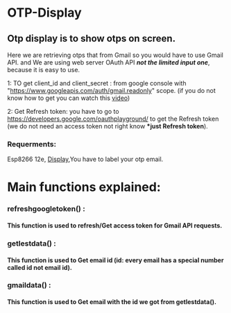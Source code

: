 # OTP-Display

<h2>Otp display is to show otps on screen. </h2>

Here we are retrieving otps that from Gmail so you would have to use Gmail API. and We are using web server OAuth API <i><b>not the limited input one</b></i>, because it is easy to use. 

1: TO get client_id and client_secret : from google console with "https://www.googleapis.com/auth/gmail.readonly" scope. (if you do not know how to get you can watch  this  <a href="https://www.youtube.com/watch?v=_TjRgW6ViYo">video</a>)

2: Get Refresh token: you have to go to https://developers.google.com/oauthplayground/ to get the Refresh token (we do not need an access token not right know <b>*just Refresh token</b>). 

<h3>Requerments: </h3>
Esp8266 12e,
<a href="https://amzn.eu/d/3bl9i0p">Display</a>,You have to label your otp email. 

<h1>Main functions explained:</h1>
<h3>refreshgoogletoken() : </h3> <h4> This function is used to refresh/Get access token for Gmail API requests.</h4>
<h3>getlestdata() : </h3> <h4> This function is used to Get email id (id: every email has a special number called id not email id).</h4>
<h3>gmaildata() : </h3> <h4> This function is used to Get email with the id we got from getlestdata().</h4>
